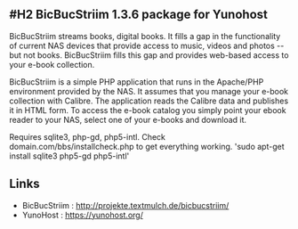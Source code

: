 #H2 BicBucStriim 1.3.6 package for Yunohost
-------------

BicBucStriim streams books, digital books. It fills a gap in the functionality of current NAS devices that provide access to music, videos and photos -- but not books. BicBucStriim fills this gap and provides web-based access to your e-book collection.

BicBucStriim is a simple PHP application that runs in the Apache/PHP environment provided by the NAS. It assumes that you manage your e-book collection with Calibre. The application reads the Calibre data and publishes it in HTML form. To access the e-book catalog you simply point your ebook reader to your NAS, select one of your e-books and download it.

Requires sqlite3, php-gd, php5-intl. Check domain.com/bbs/installcheck.php to get everything working.
'sudo apt-get install sqlite3 php5-gd php5-intl'

Links
-------------
- BicBucStriim : http://projekte.textmulch.de/bicbucstriim/
- YunoHost : https://yunohost.org/
